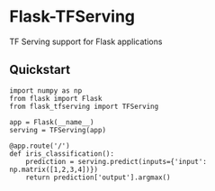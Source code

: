 # Flask-TFServing

TF Serving support for Flask applications

## Quickstart

    import numpy as np
    from flask import Flask
    from flask_tfserving import TFServing

    app = Flask(__name__)
    serving = TFServing(app)

    @app.route('/')
    def iris_classification():
        prediction = serving.predict(inputs={'input': np.matrix([1,2,3,4])})
        return prediction['output'].argmax()
